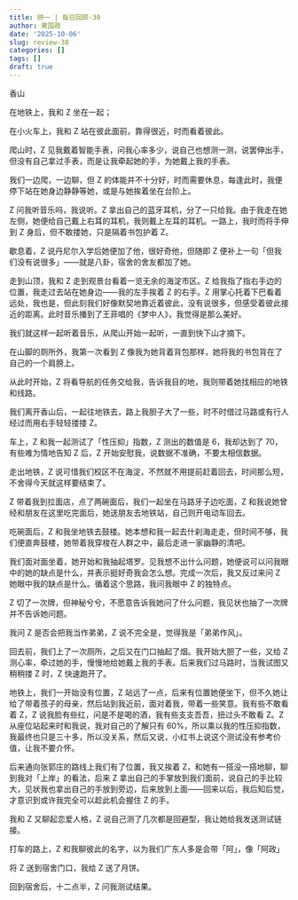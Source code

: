 ```yaml
---
title: 研一 | 每日回顾-30
author: 黄国政
date: '2025-10-06'
slug: review-30
categories: []
tags: []
draft: true
---
```


香山

在地铁上，我和 Z 坐在一起；

在小火车上，我和 Z 站在彼此面前，靠得很近，时而看着彼此。

爬山时，Z 见我戴着智能手表，问我心率多少，说自己也想测一测，说罢伸出手，但没有自己拿过手表，而是让我牵起她的手，为她戴上我的手表。

我们一边爬，一边聊，但 Z 的体能并不十分好，时而需要休息，每逢此时，我便停下站在她身边静静等她，或是与她挨着坐在台阶上。

Z 问我听音乐吗，我说听。Z 拿出自己的蓝牙耳机，分了一只给我。由于我走在她左侧，她便给自己戴上右耳的耳机，我则戴上左耳的耳机。一路上，我时而将手伸到 Z 身后，但不敢搂她，只是隔着书包护着 Z。

歇息着，Z 说丹尼尔入学后她便加了他，很好奇他，但随即 Z 便补上一句「但我们没有说很多」——就是八卦，宿舍的舍友都加了她。

走到山顶，我和 Z 走到观景台看着一览无余的海淀市区。Z 给我指了指右手边的位置，我走过去站在她身边——我的左手挨着 Z 的右手。Z 用掌心托着下巴看着远处，我也是，但此刻我们好像默契地靠近着彼此，没有说很多，但感受着彼此接近的距离。此时音乐播到了王菲唱的《梦中人》，我觉得是那么美好。

我们就这样一起听着音乐，从爬山开始一起听，一直到快下山才摘下。

在山脚的厕所外，我第一次看到 Z 像我为她背着背包那样，她将我的书包背在了自己的一个肩膀上。

从此时开始，Z 将看导航的任务交给我，告诉我目的地，我则带着她找相应的地铁和线路。

我们离开香山后，一起往地铁去，路上我胆子大了一些，时不时借过马路或有行人经过而用右手轻轻搂搂 Z。

车上，Z 和我一起测试了「性压抑」指数，Z 测出的数值是 6，我却达到了 70，有些难为情地告知 Z 后，Z 开始安慰我，说数据不准确，不要太相信数据。

走出地铁，Z 说可惜我们校区不在海淀，不然就不用提前赶着回去，时间那么短，不舍得今天就这样要结束了。

Z 带着我到拉面店，点了两碗面后，我们一起坐在马路牙子边吃面，Z 和我说她曾经和朋友在这里吃完面后，她送朋友去地铁站，自己则开电动车回去。

吃碗面后，Z 和我坐地铁去鼓楼。她本想和我一起去什刹海走走，但时间不够，我们便直奔鼓楼，她带着我穿梭在人群之中，最后走进一家幽静的清吧。

我们面对面坐着，她开始和我抽起塔罗。见我想不出什么问题，她便说可以问我眼中的她的缺点是什么，并表示挺好奇我会怎么想。完成一次后，我又反过来问 Z 她眼中我的缺点是什么。循着这个思路，我问我眼中 Z 的独特点。

Z 切了一次牌，但神秘兮兮，不愿意告诉我她问了什么问题，我见状也抽了一次牌并不告诉她问题。

我问 Z 是否会把我当作弟弟，Z 说不完全是，觉得我是「弟弟作风」。

回去前，我们上了一次厕所，之后又在门口抽起了烟。我开始大胆了一些，又给 Z 测心率，牵过她的手，慢慢地给她戴上我的手表。后来我们过马路时，当我试图又稍稍搂 Z 时，Z 快速跑开了。

地铁上，我们一开始没有位置，Z 站远了一点，后来有位置她便坐下，但不久她让给了带着孩子的母亲，然后站到我近前，面对着我，带着一些笑意。我有些不敢看着 Z，Z 说我脸有些红，问是不是喝的酒，我有些支支吾吾，扭过头不敢看 Z。Z 从座位站起来时和我说，我对自己的了解只有 60%，所以乘以我的性压抑指数，我最终也只是三十多，所以没关系，然后又说，小红书上说这个测试没有参考价值，让我不要介怀。

后来通向张郭庄的路线上我们有了位置，我又挨着 Z，和她有一搭没一搭地聊，聊到我对「上岸」的看法，后来 Z 拿出自己的手掌放到我们面前，说自己的手比较大，见状我也拿出自己的手放到旁边，后来放到上面——回来以后，我后知后觉，才意识到或许我完全可以趁此机会握住 Z 的手。

我和 Z 又聊起恋爱人格，Z 说自己测了几次都是回避型，我让她给我发送测试链接。

打车的路上，Z 和我聊彼此的名字，以为我们广东人多是会带「阿」，像「阿政」

将 Z 送到宿舍门口，我给 Z 送了月饼。

回到宿舍后，十二点半，Z 问我测试结果。